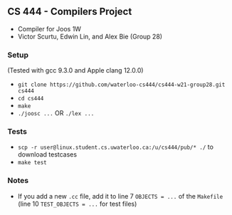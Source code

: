 ## CS 444 - Compilers Project
- Compiler for Joos 1W
- Victor Scurtu, Edwin Lin, and Alex Bie (Group 28)

### Setup
(Tested with gcc 9.3.0 and Apple clang 12.0.0)
- `git clone https://github.com/waterloo-cs444/cs444-w21-group28.git cs444`
- `cd cs444`
- `make`
- `./joosc ...` OR `./lex ...`

### Tests
- `scp -r user@linux.student.cs.uwaterloo.ca:/u/cs444/pub/* ./` to download testcases
- `make test`

### Notes
- If you add a new `.cc` file, add it to line 7 `OBJECTS = ...` of the `Makefile` (line 10 `TEST_OBJECTS = ...` for test files)
